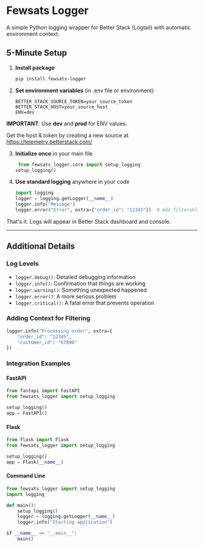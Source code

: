 # Fewsats Logger

A simple Python logging wrapper for Better Stack (Logtail) with automatic environment context.

## 5-Minute Setup

1. **Install package**
   ```bash
   pip install fewsats-logger
   ```

2. **Set environment variables** (in .env file or environment)
   ```
   BETTER_STACK_SOURCE_TOKEN=your_source_token
   BETTER_STACK_HOST=your_source_host
   ENV=dev
   ```

**IMPORTANT**: Use **dev** and **prod** for ENV values.

Get the host & token by creating a new source at https://telemetry.betterstack.com/

3. **Initialize once** in your main file
   ```python
    from fewsats_logger.core import setup_logging
   setup_logging()
   ```

4. **Use standard logging** anywhere in your code
   ```python
   import logging
   logger = logging.getLogger(__name__)
   logger.info("Message")
   logger.error("Error", extra={"order_id": "12345"})  # Add filterable fields
   ```

That's it. Logs will appear in Better Stack dashboard and console.

---

## Additional Details

### Log Levels

- `logger.debug()`: Detailed debugging information
- `logger.info()`: Confirmation that things are working
- `logger.warning()`: Something unexpected happened
- `logger.error()`: A more serious problem
- `logger.critical()`: A fatal error that prevents operation

### Adding Context for Filtering

```python
logger.info("Processing order", extra={
    "order_id": "12345",
    "customer_id": "67890"
})
```

### Integration Examples

#### FastAPI

```python
from fastapi import FastAPI
from fewsats_logger import setup_logging

setup_logging()
app = FastAPI()
```

#### Flask

```python
from flask import Flask
from fewsats_logger import setup_logging

setup_logging()
app = Flask(__name__)
```

#### Command Line

```python
from fewsats_logger import setup_logging
import logging

def main():
    setup_logging()
    logger = logging.getLogger(__name__)
    logger.info("Starting application")

if __name__ == "__main__":
    main()